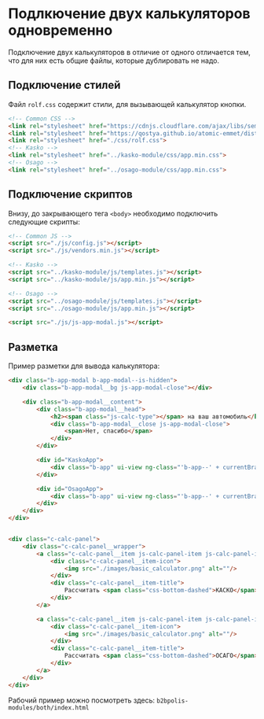 # Подлкючение двух калькуляторов одновременно

Подключение двух калькуляторов в отличие от одного отличается тем, что для них есть общие файлы, которые дублировать не надо. 


## Подключение стилей 

Файл `rolf.css` содержит стили, для вызывающей калькулятор кнопки.

```html
<!-- Common CSS -->
<link rel="stylesheet" href="https://cdnjs.cloudflare.com/ajax/libs/semantic-ui/2.2.4/components/icon.min.css"/>
<link rel="stylesheet" href="https://qostya.github.io/atomic-emmet/dist/style.css">
<link rel="stylesheet" href="./css/rolf.css">
<!-- Kasko -->
<link rel="stylesheet" href="../kasko-module/css/app.min.css">
<!-- Osago -->
<link rel="stylesheet" href="../osago-module/css/app.min.css">
```

## Подключение скриптов   

Внизу, до закрывающего тега `<body>` необходимо подключить следующие скрипты: 

```html
<!-- Common JS -->
<script src="./js/config.js"></script>
<script src="./js/vendors.min.js"></script>

<!-- Kasko -->
<script src="../kasko-module/js/templates.js"></script>
<script src="../kasko-module/js/app.min.js"></script>

<!-- Osago -->
<script src="../osago-module/js/templates.js"></script>
<script src="../osago-module/js/app.min.js"></script>

<script src="./js/js-app-modal.js"></script>
```



## Разметка

Пример разметки для вывода калькулятора: 


```html
<div class="b-app-modal b-app-modal--is-hidden">
    <div class="b-app-modal__bg js-app-modal-close"></div>

    <div class="b-app-modal__content">
        <div class="b-app-modal__head">
            <h2><span class="js-calc-type"></span> на ваш автомобиль</h2>
            <div class="b-app-modal__close js-app-modal-close">
                <span>Нет, спасибо</span>
            </div>
        </div>

        <div id="KaskoApp">
            <div class="b-app" ui-view ng-class="'b-app--' + currentBrandName"></div>
        </div>

        <div id="OsagoApp">
            <div class="b-app" ui-view ng-class="'b-app--' + currentBrandName"></div>
        </div>
    </div>
</div>


<div class="c-calc-panel">
    <div class="c-calc-panel__wrapper">
        <a class="c-calc-panel__item js-calc-panel-item js-calc-panel-item--kasko" href="#/pre">
            <div class="c-calc-panel__item-icon">
                <img src="./images/basic_calculator.png" alt=""/>
            </div>
            <div class="c-calc-panel__item-title">
                Рассчитать <span class="css-bottom-dashed">КАСКО</span>
            </div>
        </a>

        <a class="c-calc-panel__item js-calc-panel-item js-calc-panel-item--osago" href="#/osago/">
            <div class="c-calc-panel__item-icon">
                <img src="./images/basic_calculator.png" alt=""/>
            </div>
            <div class="c-calc-panel__item-title">
                Рассчитать <span class="css-bottom-dashed">ОСАГО</span>
            </div>
        </a>
    </div>
</div>
```

Рабочий пример можно посмотреть здесь: `b2bpolis-modules/both/index.html`